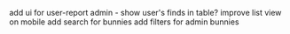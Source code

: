 add ui for user-report
admin - show user's finds in table?
improve list view on mobile
add search for bunnies
add filters for admin bunnies
